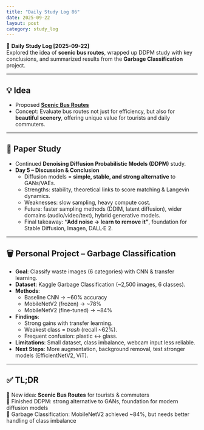 ```yaml
---
title: "Daily Study Log 86"
date: 2025-09-22
layout: post
category: study_log
---
```


🧠 **Daily Study Log [2025-09-22]**  
Explored the idea of **scenic bus routes**, wrapped up DDPM study with key conclusions, and summarized results from the **Garbage Classification** project.

---

## 💡 Idea  
- Proposed **[Scenic Bus Routes](https://github.com/hojjang98/ideas/blob/main/travel/scenic_bus_routes.md)**  
- Concept: Evaluate bus routes not just for efficiency, but also for **beautiful scenery**, offering unique value for tourists and daily commuters.  

---

## 📖 Paper Study  
- Continued **Denoising Diffusion Probabilistic Models (DDPM)** study.  
- **Day 5 – Discussion & Conclusion**  
  - Diffusion models = **simple, stable, and strong alternative** to GANs/VAEs.  
  - Strengths: stability, theoretical links to score matching & Langevin dynamics.  
  - Weaknesses: slow sampling, heavy compute cost.  
  - Future: faster sampling methods (DDIM, latent diffusion), wider domains (audio/video/text), hybrid generative models.  
  - Final takeaway: **“Add noise → learn to remove it”**, foundation for Stable Diffusion, Imagen, DALL·E 2.  

---

## 🗑️ Personal Project – Garbage Classification  
- **Goal**: Classify waste images (6 categories) with CNN & transfer learning.  
- **Dataset**: Kaggle Garbage Classification (~2,500 images, 6 classes).  
- **Methods**:  
  - Baseline CNN → ~60% accuracy  
  - MobileNetV2 (frozen) → ~78%  
  - MobileNetV2 (fine-tuned) → ~84%  
- **Findings**:  
  - Strong gains with transfer learning.  
  - Weakest class = *trash* (recall ~62%).  
  - Frequent confusion: plastic ↔ glass.  
- **Limitations**: Small dataset, class imbalance, webcam input less reliable.  
- **Next Steps**: More augmentation, background removal, test stronger models (EfficientNetV2, ViT).  

---

## ✅ TL;DR  
📍 New idea: **Scenic Bus Routes** for tourists & commuters  
📍 Finished DDPM: strong alternative to GANs, foundation for modern diffusion models  
📍 Garbage Classification: MobileNetV2 achieved ~84%, but needs better handling of class imbalance  
